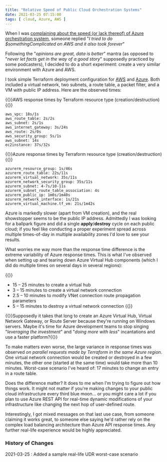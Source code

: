 ```yaml
---
title: "Relative Speed of Public Cloud Orchestration Systems"
date: 2021-03-25 07:15:00
tags: [ cloud, Azure, AWS ]
---
```

When I was [complaining about the speed (or lack thereof) of Azure orchestration system](https://twitter.com/ioshints/status/1371731265024618499), someone replied "*I tried to do $somethingComplicated on AWS and it also took forever*"

Following the "*opinions are great, data is better*" mantra (as opposed to "*never let facts get in the way of a good story*" supposedly practiced by some podcasters), I decided to do a short experiment: create a very similar environment with Azure and AWS.

I took simple Terraform deployment configuration for [AWS](https://github.com/ipspace/pubcloud/tree/master/Deployment/AWS/Terraform) and [Azure](https://github.com/ipspace/pubcloud/tree/master/Deployment/Azure/Terraform). Both included a virtual network, two subnets, a route table, a packet filter, and a VM with public IP address. Here are the observed times:
<!--more-->
{{<cc>}}AWS response times by Terraform resource type (creation/destruction){{</cc>}}
```
aws_vpc: 18s/1s
aws_route_table: 2s/2s
aws_subnet: 2s/1s
aws_internet_gateway: 3s/24s
aws_route: 2s/0s
aws_security_group: 5s/1s
aws_subnet: 14s
ec2instance: 37s/32s
```

{{<cc>}}Azure response times by Terraform resource type (creation/destruction){{</cc>}}
```
azurerm_resource_group: 1s/46s
azurerm_route_table: 22s/11s
azurerm_virtual_network: 35s/11s
azurerm_network_security_group: 35s/11s
azurerm_subnet: 4-7s/10-11s
azurerm_subnet_route_table_association: 4s
azurerm_public_ip: 1m0s/1m40s
azurerm_network_interface: 1s/21s
azurerm_virtual_machine.tf_vm: 21s/1m42s
```

Azure is markedly slower (apart from VM creation), and the real showstopper seems to be the public IP address. Admittedly I was looking for a ballpark figure and did a single **apply**/**destroy** cycle on each public cloud; if you feel like conducting a proper experiment spread across multiple times-of-day in multiple availability zones I'd love to see your results.

What worries me way more than the response time difference is the extreme variability of Azure response times. This is what I've observed when setting up and tearing down Azure Virtual Hub components (which I did do multiple times on several days in several regions):

{{<long-quote>}}
* 15 – 25 minutes to create a virtual hub
* 3 – 15 minutes to create a virtual network connection
* 2.5 – 10 minutes to modify VNet connection route propagation parameters
* 5 – 15 minutes to destroy a virtual network connection
{{</long-quote>}}

{{<note>}}Supposedly it takes that long to create an Azure Virtual Hub, Virtual Network Gateway, or Route Server because they're running on Windows servers. Maybe it's time for Azure development teams to stop singing "*leveraging the investment*" and "*doing more with less*" incantations and use a faster platform?{{</note>}}

To make matters even worse, the large variance in response times was observed *on parallel requests made by Terraform in the same Azure region*. One virtual network connection would be created or destroyed in a few minutes, the other one (started at the same time) would take more than 10 minutes. Worst-case scenario I've heard of: 17 minutes to change an entry in a route table.

Does the difference matter? It does to me when I'm trying to figure out how things work. It might not matter if you're making changes to your public cloud infrastructure every third blue moon... or you might care a lot if you plan to use Azure REST API for real-time dynamic modifications of your infrastructure like changing the next hop of user-defined route. 

Interestingly, I got mixed messages on that last use case, from someone claiming it works great, to someone else saying he'd rather rely on the complex load balancing architecture than Azure API response times. Any further real-life experience would be highly appreciated.

### History of Changes

2021-03-25
: Added a sample real-life UDR worst-case scenario
